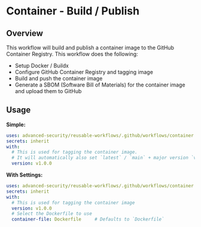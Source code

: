 # Container - Build / Publish

## Overview

This workflow will build and publish a container image to the GitHub Container Registry.
This workflow does the following:

- Setup Docker / Buildx
- Configure GitHub Container Registry and tagging image
- Build and push the container image
- Generate a SBOM (Software Bill of Materials) for the container image and upload them to GitHub

## Usage

**Simple:**

```yaml
uses: advanced-security/reusable-workflows/.github/workflows/container.yml@main
secrets: inherit
with:
  # This is used for tagging the container image.
  # It will automatically also set `latest` / `main` + major version `v1` tags.
  version: v1.0.0
```

**With Settings:**

```yaml
uses: advanced-security/reusable-workflows/.github/workflows/container.yml@main
secrets: inherit
with:
  # This is used for tagging the container image
  version: v1.0.0
  # Select the Dockerfile to use
  container-file: Dockerfile     # Defaults to `Dockerfile`
```
